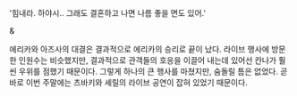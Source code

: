 '힘내라. 하야시.. 그래도 결혼하고 나면 나름 좋을 면도 있어.' 

& 

에리카와 아즈사의 대결은 결과적으로 에리카의 승리로 끝이 났다. 
라이브 행사에 방문한 인원수는 비슷했지만, 결과적으로 관객들의 호응을 이끌어 내는데 있어선 칸나가 훨씬 우위를 점했기 때문이다. 
그렇게 하나의 큰 행사를 마쳤지만, 숨돌릴 틈은 없었다. 
곧바로 이번 주말에는 츠바키와 셰릴의 라이브 공연이 잡혀 있었기 때문이다. 